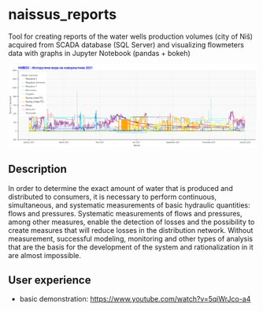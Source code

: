 # naissus_reports

Tool for creating reports of the water wells production volumes (city of Niš) acquired from SCADA database (SQL Server) and visualizing flowmeters data with graphs in Jupyter Notebook (pandas + bokeh)

![JKP NAISSUS water production for 2021](https://github.com/NMItools/naissus_reports/blob/main/diagrams/bokeh_plot.png?raw=true)

Description
---
In order to determine the exact amount of water that is produced and distributed to consumers, it is necessary to perform continuous, simultaneous, and systematic measurements of basic hydraulic quantities: flows and pressures. Systematic measurements of flows and pressures, among other measures, enable the detection of losses and the possibility to create measures that will reduce losses in the distribution network. Without measurement, successful modeling, monitoring and other types of analysis that are the basis for the development of the system and rationalization in it are almost impossible.

## User experience
- basic demonstration:
https://www.youtube.com/watch?v=5qiWrJco-a4

